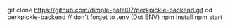 git clone https://github.com/dimple-patel07/perkpickle-backend.git
cd perkpickle-backend // don't forget to .env (Dot ENV)
npm install
npm start
